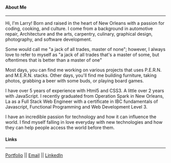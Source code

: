 #### About Me
---

Hi, I'm Larry! Born and raised in the heart of New Orleans with a passion for coding, cooking, and culture. I come from a background in automotive repair, Architecture and the arts, carpentry, culinary, graphical design, photography, and software development.

Some would call me "a jack of all trades, master of none"; however, I always love to refer to myself as "a jack of all trades that's a master of some, but oftentimes that is better than a master of one"

Most days, you can find me working on various projects that uses P.E.R.N. and M.E.R.N. stacks. Other days, you'll find me building furniture, taking photos, grabbing a beer with some buds, or playing board games.

I have over 5 years of experience with Html5 and CSS3. A little over 2 years with JavaScript. I recently graduated from Operation Spark in New Orleans, La as a Full Stack Web Engineer with a certificate in IBC fundamentals of Javascript, Functional Programming and Web Development Level 3.

I have an incredible passion for technology and how it can influence the world. I find myself falling in love everyday with new technologies and how they can help people access the world before them.

#### Links
---

[Portfolio](https://www.larryschwall.com) || 
[Email](https://mail.google.com/mail/u/0/?fs=1&tf=cm&to=lschwall4@gmail.com) ||
[LinkedIn](https://www.linkedin.com/in/larryschwalliv)

<!--
**lschwall/lschwall** is a ✨ _special_ ✨ repository because its `README.md` (this file) appears on your GitHub profile.

Here are some ideas to get you started:

- 🔭 I’m currently working on ...
- 🌱 I’m currently learning ...
- 👯 I’m looking to collaborate on ...
- 🤔 I’m looking for help with ...
- 💬 Ask me about ...
- 📫 How to reach me: ...
- 😄 Pronouns: ...
- ⚡ Fun fact: ...
-->
